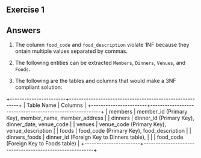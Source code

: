 ## Exercise 1
## Answers
1. The column `food_code` and `food_description` violate 1NF because they ontain multiple values separated by commas.

2. The following entities can be extracted `Members`, `Dinners`, `Venues`, and `Foods`.

3. The following are the tables and columns that would make a 3NF compliant solution:

+-----------------------+---------------------------------------------------------+
|       Table Name      |                      Columns                                |
+-----------------------+---------------------------------------------------------+
|       members         | member_id (Primary Key), member_name, member_address      |
|       dinners         | dinner_id (Primary Key), dinner_date, venue_code         |
|       venues          | venue_code (Primary Key), venue_description              |
|       foods           | food_code (Primary Key), food_description                |
|   dinners_foods       | dinner_id (Foreign Key to Dinners table),                |
|                       | food_code (Foreign Key to Foods table)                   |
+-----------------------+---------------------------------------------------------+

